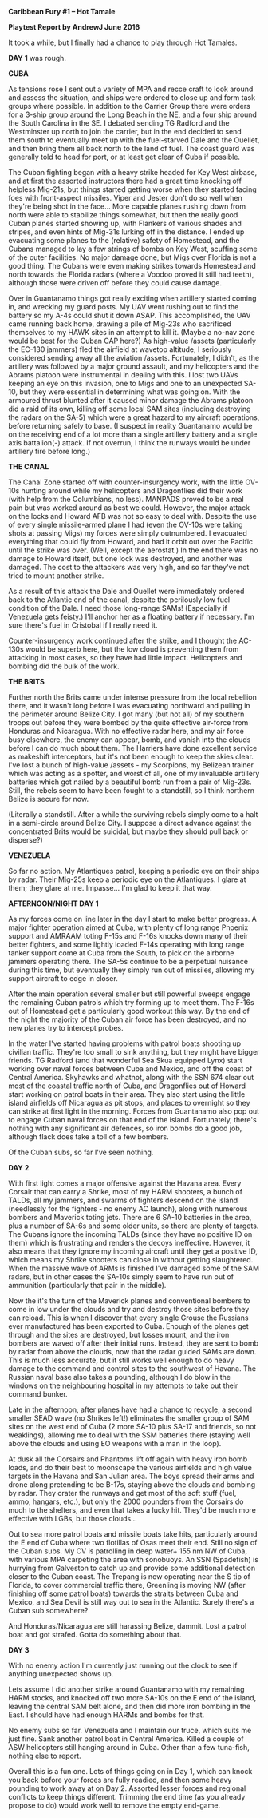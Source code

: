 **Caribbean Fury \#1 – Hot Tamale**

**<span class="underline">Playtest Report by AndrewJ June 2016</span>**

It took a while, but I finally had a chance to play through Hot Tamales.

**DAY 1** was rough.

**CUBA**

As tensions rose I sent out a variety of MPA and recce craft to look
around and assess the situation, and ships were ordered to close up and
form task groups where possible. In addition to the Carrier Group there
were orders for a 3-ship group around the Long Beach in the NE, and a
four ship around the South Carolina in the SE. I debated sending TG
Radford and the Westminster up north to join the carrier, but in the end
decided to send them south to eventually meet up with the fuel-starved
Dale and the Ouellet, and then bring them all back north to the land of
fuel. The coast guard was generally told to head for port, or at least
get clear of Cuba if possible.

The Cuban fighting began with a heavy strike headed for Key West
airbase, and at first the assorted instructors there had a great time
knocking off helpless Mig-21s, but things started getting worse when
they started facing foes with front-aspect missiles. Viper and Jester
don't do so well when they're being shot in the face... More capable
planes rushing down from north were able to stabilize things somewhat,
but then the really good Cuban planes started showing up, with Flankers
of various shades and stripes, and even hints of Mig-31s lurking off in
the distance. I ended up evacuating some planes to the (relative) safety
of Homestead, and the Cubans managed to lay a few strings of bombs on
Key West, scuffing some of the outer facilities. No major damage done,
but Migs over Florida is not a good thing. The Cubans were even making
strikes towards Homestead and north towards the Florida radars (where a
Voodoo proved it still had teeth), although those were driven off before
they could cause damage.

Over in Guantanamo things got really exciting when artillery started
coming in, and wrecking my guard posts. My UAV went rushing out to find
the battery so my A-4s could shut it down ASAP. This accomplished, the
UAV came running back home, drawing a pile of Mig-23s who sacrificed
themselves to my HAWK sites in an attempt to kill it. (Maybe a no-nav
zone would be best for the Cuban CAP here?) As high-value /assets
(particularly the EC-130 jammers) fled the airfield at wavetop altitude,
I seriously considered sending away all the aviation /assets.
Fortunately, I didn't, as the artillery was followed by a major ground
assault, and my helicopters and the Abrams platoon were instrumental in
dealing with this. I lost two UAVs keeping an eye on this invasion, one
to Migs and one to an unexpected SA-10, but they were essential in
determining what was going on. With the armoured thrust blunted after it
caused minor damage the Abrams platoon did a raid of its own, killing
off some local SAM sites (including destroying the radars on the SA-5)
which were a great hazard to my aircraft operations, before returning
safely to base. (I suspect in reality Guantanamo would be on the
receiving end of a lot more than a single artillery battery and a single
axis battalion(-) attack. If not overrun, I think the runways would be
under artillery fire before long.)

**THE CANAL**

The Canal Zone started off with counter-insurgency work, with the little
OV-10s hunting around while my helicopters and Dragonflies did their
work (with help from the Columbians, no less). MANPADS proved to be a
real pain but was worked around as best we could. However, the major
attack on the locks and Howard AFB was not so easy to deal with. Despite
the use of every single missile-armed plane I had (even the OV-10s were
taking shots at passing Migs) my forces were simply outnumbered. I
evacuated everything that could fly from Howard, and had it orbit out
over the Pacific until the strike was over. (Well, except the aerostat.)
In the end there was no damage to Howard itself, but one lock was
destroyed, and another was damaged. The cost to the attackers was very
high, and so far they've not tried to mount another strike.

As a result of this attack the Dale and Ouellet were immediately ordered
back to the Atlantic end of the canal, despite the perilously low fuel
condition of the Dale. I need those long-range SAMs\! (Especially if
Venezuela gets feisty.) I'll anchor her as a floating battery if
necessary. I'm sure there's fuel in Cristobal if I really need it.

Counter-insurgency work continued after the strike, and I thought the
AC-130s would be superb here, but the low cloud is preventing them from
attacking in most cases, so they have had little impact. Helicopters and
bombing did the bulk of the work.

**THE BRITS**

Further north the Brits came under intense pressure from the local
rebellion there, and it wasn't long before I was evacuating northward
and pulling in the perimeter around Belize City. I got many (but not
all) of my southern troops out before they were bombed by the quite
effective air-force from Honduras and Nicaragua. With no effective radar
here, and my air force busy elsewhere, the enemy can appear, bomb, and
vanish into the clouds before I can do much about them. The Harriers
have done excellent service as makeshift interceptors, but it's not been
enough to keep the skies clear. I've lost a bunch of high-value /assets -
my Scorpions, my Belizean trainer which was acting as a spotter, and
worst of all, one of my invaluable artillery batteries which got nailed
by a beautiful bomb run from a pair of Mig-23s. Still, the rebels seem
to have been fought to a standstill, so I think northern Belize is
secure for now.

(Literally a standstill. After a while the surviving rebels simply come
to a halt in a semi-circle around Belize City. I suppose a direct
advance against the concentrated Brits would be suicidal, but maybe they
should pull back or disperse?)

**VENEZUELA**

So far no action. My Atlantiques patrol, keeping a periodic eye on their
ships by radar. Their Mig-25s keep a periodic eye on the Atlantiques. I
glare at them; they glare at me. Impasse... I'm glad to keep it that
way.

**AFTERNOON/NIGHT DAY 1**

As my forces come on line later in the day I start to make better
progress. A major fighter operation aimed at Cuba, with plenty of long
range Phoenix support and AMRAAM toting F-15s and F-16s knocks down many
of their better fighters, and some lightly loaded F-14s operating with
long range tanker support come at Cuba from the South, to pick on the
airborne jammers operating there. The SA-5s continue to be a perpetual
nuisance during this time, but eventually they simply run out of
missiles, allowing my support aircraft to edge in closer.

After the main operation several smaller but still powerful sweeps
engage the remaining Cuban patrols which try forming up to meet them.
The F-16s out of Homestead get a particularly good workout this way. By
the end of the night the majority of the Cuban air force has been
destroyed, and no new planes try to intercept probes.

In the water I've started having problems with patrol boats shooting up
civilian traffic. They're too small to sink anything, but they might
have bigger friends. TG Radford (and that wonderful Sea Skua equipped
Lynx) start working over naval forces between Cuba and Mexico, and off
the coast of Central America. Skyhawks and whatnot, along with the SSN
674 clear out most of the coastal traffic north of Cuba, and Dragonflies
out of Howard start working on patrol boats in their area. They also
start using the little island airfields off Nicaragua as pit stops, and
places to overnight so they can strike at first light in the morning.
Forces from Guantanamo also pop out to engage Cuban naval forces on that
end of the island. Fortunately, there's nothing with any significant air
defences, so iron bombs do a good job, although flack does take a toll
of a few bombers.

Of the Cuban subs, so far I've seen nothing.

**DAY 2**

With first light comes a major offensive against the Havana area. Every
Corsair that can carry a Shrike, most of my HARM shooters, a bunch of
TALDs, all my jammers, and swarms of fighters descend on the island
(needlessly for the fighters - no enemy AC launch), along with numerous
bombers and Maverick toting jets. There are 6 SA-10 batteries in the
area, plus a number of SA-6s and some older units, so there are plenty
of targets. The Cubans ignore the incoming TALDs (since they have no
positive ID on them) which is frustrating and renders the decoys
ineffective. However, it also means that they ignore my incoming
aircraft until they get a positive ID, which means my Shrike shooters
can close in without getting slaughtered. When the massive wave of ARMs
is finished I've damaged some of the SAM radars, but in other cases the
SA-10s simply seem to have run out of ammunition (particularly that pair
in the middle).

Now the it's the turn of the Maverick planes and conventional bombers to
come in low under the clouds and try and destroy those sites before they
can reload. This is when I discover that every single Grouse the
Russians ever manufactured has been exported to Cuba. Enough of the
planes get through and the sites are destroyed, but losses mount, and
the iron bombers are waved off after their initial runs. Instead, they
are sent to bomb by radar from above the clouds, now that the radar
guided SAMs are down. This is much less accurate, but it still works
well enough to do heavy damage to the command and control sites to the
southwest of Havana. The Russian naval base also takes a pounding,
although I do blow in the windows on the neighbouring hospital in my
attempts to take out their command bunker.

Late in the afternoon, after planes have had a chance to recycle, a
second smaller SEAD wave (no Shrikes left\!) eliminates the smaller
group of SAM sites on the west end of Cuba (2 more SA-10 plus SA-17 and
friends, so not weaklings), allowing me to deal with the SSM batteries
there (staying well above the clouds and using EO weapons with a man in
the loop).

At dusk all the Corsairs and Phantoms lift off again with heavy iron
bomb loads, and do their best to moonscape the various airfields and
high value targets in the Havana and San Julian area. The boys spread
their arms and drone along pretending to be B-17s, staying above the
clouds and bombing by radar. They crater the runways and get most of the
soft stuff (fuel, ammo, hangars, etc.), but only the 2000 pounders from
the Corsairs do much to the shelters, and even that takes a lucky hit.
They'd be much more effective with LGBs, but those clouds...

Out to sea more patrol boats and missile boats take hits, particularly
around the E end of Cuba where two flotillas of Osas meet their end.
Still no sign of the Cuban subs. My CV is patrolling in deep water+ 155
nm NW of Cuba, with various MPA carpeting the area with sonobuoys. An
SSN (Spadefish) is hurrying from Galveston to catch up and provide some
additional detection closer to the Cuban coast. The Trepang is now
operating near the S tip of Florida, to cover commercial traffic there,
Greenling is moving NW (after finishing off some patrol boats) towards
the straits between Cuba and Mexico, and Sea Devil is still way out to
sea in the Atlantic. Surely there's a Cuban sub somewhere?

And Honduras/Nicaragua are still harassing Belize, dammit. Lost a patrol
boat and got strafed. Gotta do something about that.

**DAY 3**

With no enemy action I'm currently just running out the clock to see if
anything unexpected shows up.

Lets assume I did another strike around Guantanamo with my remaining
HARM stocks, and knocked off two more SA-10s on the E end of the island,
leaving the central SAM belt alone, and then did more iron bombing in
the East. I should have had enough HARMs and bombs for that.

No enemy subs so far. Venezuela and I maintain our truce, which suits me
just fine. Sank another patrol boat in Central America. Killed a couple
of ASW helicopters still hanging around in Cuba. Other than a few
tuna-fish, nothing else to report.

Overall this is a fun one. Lots of things going on in Day 1, which can
knock you back before your forces are fully readied, and then some heavy
pounding to work away at on Day 2. Assorted lesser forces and regional
conflicts to keep things different. Trimming the end time (as you
already propose to do) would work well to remove the empty end-game.
